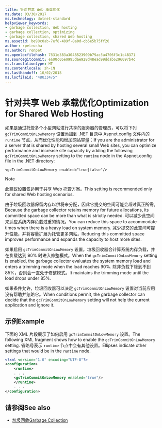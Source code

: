 ```yaml
---
title: 针对共享 Web 承载优化
ms.date: 03/30/2017
ms.technology: dotnet-standard
helpviewer_keywords:
- garbage collection, Web hosting
- garbage collection, optimizing
- garbage collection, shared Web hosting
ms.assetid: be98c0ab-7ef8-409f-8a0d-cb6e5b75ff20
author: rpetrusha
ms.author: ronpet
ms.openlocfilehash: 7831e383a3048523909b79ac5a4706f3c1c48371
ms.sourcegitcommit: ea00c05e0995dae928d48ead99ddab6296097b4c
ms.translationtype: HT
ms.contentlocale: zh-CN
ms.lasthandoff: 10/02/2018
ms.locfileid: "48033475"
---
```

# <a name="optimization-for-shared-web-hosting"></a><span data-ttu-id="166af-102">针对共享 Web 承载优化</span><span class="sxs-lookup"><span data-stu-id="166af-102">Optimization for Shared Web Hosting</span></span>
<span data-ttu-id="166af-103">如果是通过托管多个小型网站进行共享的服务器的管理员，可以将下列 `gcTrimCommitOnLowMemory` 设置添加到 .NET 目录中 Aspnet.config 文件内的 `runtime` 节点，从而优化性能和增加网站容量：</span><span class="sxs-lookup"><span data-stu-id="166af-103">If you are the administrator for a server that is shared by hosting several small Web sites, you can optimize performance and increase site capacity by adding the following `gcTrimCommitOnLowMemory` setting to the `runtime` node in the Aspnet.config file in the .NET directory:</span></span>  
  
 `<gcTrimCommitOnLowMemory enabled="true|false"/>`  
  
> [!NOTE]
>  <span data-ttu-id="166af-104">此建议设置仅适用于共享 Web 托管方案。</span><span class="sxs-lookup"><span data-stu-id="166af-104">This setting is recommended only for shared Web hosting scenarios.</span></span>  
  
 <span data-ttu-id="166af-105">由于垃圾回收器保留内存以供将来分配，因此它提交的空间可能会超过真正所需。</span><span class="sxs-lookup"><span data-stu-id="166af-105">Because the garbage collector retains memory for future allocations, its committed space can be more than what is strictly needed.</span></span> <span data-ttu-id="166af-106">可以减少此空间来适应系统内存负载过重的情况。</span><span class="sxs-lookup"><span data-stu-id="166af-106">You can reduce this space to accommodate times when there is a heavy load on system memory.</span></span> <span data-ttu-id="166af-107">减少提交的此空间可提升性能，并将容量扩展为托管更多网站。</span><span class="sxs-lookup"><span data-stu-id="166af-107">Reducing this committed space improves performance and expands the capacity to host more sites.</span></span>  
  
 <span data-ttu-id="166af-108">如果启用 `gcTrimCommitOnLowMemory` 设置，垃圾回收器会计算系统内存负载，并在负载达到 90% 时进入修整模式。</span><span class="sxs-lookup"><span data-stu-id="166af-108">When the `gcTrimCommitOnLowMemory` setting is enabled, the garbage collector evaluates the system memory load and enters a trimming mode when the load reaches 90%.</span></span> <span data-ttu-id="166af-109">除非负载下降到不到 85%，否则会一直处于修整模式。</span><span class="sxs-lookup"><span data-stu-id="166af-109">It maintains the trimming mode until the load drops under 85%.</span></span>  
  
 <span data-ttu-id="166af-110">如果条件允许，垃圾回收器可以决定 `gcTrimCommitOnLowMemory` 设置对当前应用没有帮助并忽略它。</span><span class="sxs-lookup"><span data-stu-id="166af-110">When conditions permit, the garbage collector can decide that the `gcTrimCommitOnLowMemory` setting will not help the current application and ignore it.</span></span>  
  
## <a name="example"></a><span data-ttu-id="166af-111">示例</span><span class="sxs-lookup"><span data-stu-id="166af-111">Example</span></span>  
 <span data-ttu-id="166af-112">下面的 XML 片段展示了如何启用 `gcTrimCommitOnLowMemory` 设置。</span><span class="sxs-lookup"><span data-stu-id="166af-112">The following XML fragment shows how to enable the `gcTrimCommitOnLowMemory` setting.</span></span> <span data-ttu-id="166af-113">省略号表示 `runtime` 节点中会有其他设置。</span><span class="sxs-lookup"><span data-stu-id="166af-113">Ellipses indicate other settings that would be in the `runtime` node.</span></span>  
  
```xml  
<?xml version="1.0" encoding="UTF-8"?>  
<configuration>  
    <runtime>  
    . . .  
    <gcTrimCommitOnLowMemory enabled="true"/>  
    </runtime>  
    . . .  
</configuration>  
```  
  
## <a name="see-also"></a><span data-ttu-id="166af-114">请参阅</span><span class="sxs-lookup"><span data-stu-id="166af-114">See also</span></span>

- [<span data-ttu-id="166af-115">垃圾回收</span><span class="sxs-lookup"><span data-stu-id="166af-115">Garbage Collection</span></span>](../../../docs/standard/garbage-collection/index.md)
